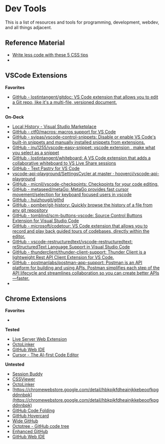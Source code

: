 # Dev Tools

This is a list of resources and tools for programming, development, webdev, and all things adjacent.

## Reference Material

- [Write less code with these 5 CSS tips](https://www.youtube.com/watch?v=UWFrl79092w)
- 

## VSCode Extensions

**Favorites**

- [GitHub - lostintangent/gitdoc: VS Code extension that allows you to edit a Git repo, like it's a multi-file, versioned document.](https://github.com/lostintangent/gitdoc)
- 

**On-Deck**

- [Local History - Visual Studio Marketplace](https://marketplace.visualstudio.com/items?itemName=xyz.local-history)
- [GitHub - ctf0/macros: macros support for VS Code](https://github.com/ctf0/macros)
- [GitHub - svipas/vscode-control-snippets: Disable or enable VS Code's built-in snippets and manually installed snippets from extensions.](https://github.com/svipas/vscode-control-snippets)
- [GitHub - inu1255/vscode-easy-snippet: vscode extension , make what you select as a snippet](https://github.com/inu1255/vscode-easy-snippet)
- [GitHub - lostintangent/whiteboard: A VS Code extension that adds a collaborative whiteboard to VS Live Share sessions](https://github.com/lostintangent/whiteboard)
- [GitHub - Text Pastry for VS Code](https://github.com/jkjustjoshing/vscode-text-pastry)
- [vscode-api-playground/SettingsCycler at master · hoovercj/vscode-api-playground](https://github.com/hoovercj/vscode-api-playground/tree/master/SettingsCycler)
- [GitHub - micnil/vscode-checkpoints: Checkpoints for your code editing.](https://github.com/micnil/vscode-checkpoints)
- [GitHub - metaseed/metaGo: MetaGo provides fast cursor movement/selection for keyboard focused users in vscode](https://github.com/metaseed/metaGo)
- [GitHub - huizhougit/githd](https://github.com/huizhougit/githd)
- [GitHub - pomber/git-history: Quickly browse the history of a file from any git repository](https://github.com/pomber/git-history)
- [GitHub - tomblind/scm-buttons-vscode: Source Control Buttons Extension for Visual Studio Code](https://github.com/tomblind/scm-buttons-vscode)
- [GitHub - microsoft/codetour: VS Code extension that allows you to record and play back guided tours of codebases, directly within the editor.](https://github.com/microsoft/codetour)
- [GitHub - vscode-restructuredtext/vscode-restructuredtext: reStructuredText Language Support in Visual Studio Code](https://github.com/vscode-restructuredtext/vscode-restructuredtext)
- [GitHub - thunderclient/thunder-client-support: Thunder Client is a lightweight Rest API Client Extension for VS Code.](https://github.com/thunderclient/thunder-client-support)
- [GitHub - postmanlabs/postman-app-support: Postman is an API platform for building and using APIs. Postman simplifies each step of the API lifecycle and streamlines collaboration so you can create better APIs—faster.](https://github.com/postmanlabs/postman-app-support)
- 

## Chrome Extensions

**Favorites**

- 

**Tested**

- [Live Server Web Extension](https://chromewebstore.google.com/detail/live-server-web-extension/fiegdmejfepffgpnejdinekhfieaogmj)
- [OctoLinker](https://chromewebstore.google.com/detail/octolinker/jlmafbaeoofdegohdhinkhilhclaklkp)
- [GitHub Web IDE](https://chromewebstore.google.com/detail/github-web-ide/adjiklnjodbiaioggfpbpkhbfcnhgkfe)
- [Cursor - The AI-first Code Editor](https://cursor.sh/)

**Untested**

- [Session Buddy](https://chromewebstore.google.com/detail/session-buddy/edacconmaakjimmfgnblocblbcdcpbko)
- [CSSViewer](https://chromewebstore.google.com/detail/cssviewer/ggfgijbpiheegefliciemofobhmofgce)
- [OctoLinker](https://chromewebstore.google.com/detail/octolinker/jlmafbaeoofdegohdhinkhilhclaklkp)
- [https://chromewebstore.google.com/detail/hbkpjkfdheainjkkebeoofkpgddnnbpk](https://chromewebstore.google.com/detail/hbkpjkfdheainjkkebeoofkpgddnnbpk)
- [GitHub Code Folding](https://chromewebstore.google.com/detail/github-code-folding/lefcpjbffalgdcdgidjdnmabfenecjdf)
- [GitHub Hovercard](https://chromewebstore.google.com/detail/github-hovercard/mmoahbbnojgkclgceahhakhnccimnplk)
- [Wide GitHub](https://chromewebstore.google.com/detail/wide-github/kaalofacklcidaampbokdplbklpeldpj)
- [Octotree - GitHub code tree](https://chromewebstore.google.com/detail/octotree-github-code-tree/bkhaagjahfmjljalopjnoealnfndnagc)
- [Enhanced GitHub](https://chromewebstore.google.com/detail/enhanced-github/anlikcnbgdeidpacdbdljnabclhahhmd)
- [GitHub Web IDE](https://chromewebstore.google.com/detail/github-web-ide/adjiklnjodbiaioggfpbpkhbfcnhgkfe)